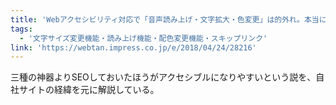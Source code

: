 ```yaml
---
title: 'Webアクセシビリティ対応で「音声読み上げ・文字拡大・色変更」は的外れ。本当に必要なのはSEO？'
tags:
  - '文字サイズ変更機能・読み上げ機能・配色変更機能・スキップリンク'
link: 'https://webtan.impress.co.jp/e/2018/04/24/28216'
---
```


三種の神器よりSEOしておいたほうがアクセシブルになりやすいという説を、自社サイトの経緯を元に解説している。